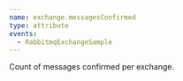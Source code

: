 ```yaml
---
name: exchange.messagesConfirmed
type: attribute
events:
  - RabbitmqExchangeSample
---
```


Count of messages confirmed per exchange.
